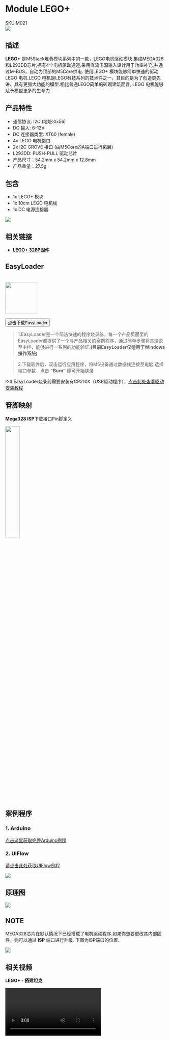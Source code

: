 # Module LEGO+

<div class="badge badge-pill badge-primary product_sku_tag">SKU:M021</div>

<div class="product_pic"><img src="assets/img/product_pics/module/module_lego_plus_01.webp"></div>

## 描述

**LEGO+** 是M5Stack堆叠模块系列中的一款，LEGO电机驱动模块.集成MEGA328和L293DD芯片,拥有4个电机驱动通道.采用直流电源输入设计用于功率补充,并通过M-BUS，自动为顶部的M5Core供电.
使用LEGO+ 模块能够简单快速的驱动 LEGO 电机.LEGO 电机是LEGO科技系列的技术件之一，其目的是为了创造更先进、具有更强大功能的模型.相比普通LEGO简单的砖砌建筑而言, LEGO 电机能够赋予模型更多的生命力.

## 产品特性

- 通信协议: I2C (地址:0x56)
- DC 输入: 6-12V
- DC 连接器类型: XT60 (female)
- 4x LEGO 电机接口
- 2x I2C GROVE 接口 (由M5Core的A端口进行拓展)
- L293DD: PUSH-PULL 驱动芯片
- 产品尺寸：54.2mm x 54.2mm x 12.8mm
- 产品重量：27.5g

## 包含

-  1x LEGO+ 模块
-  1x 10cm LEGO 电机线
-  1x DC 电源连接器


<img src="assets/img/product_pics/module/module_lego_plus_02.webp">

## 相关链接

- **[LEGO+ 328P固件](https://github.com/m5stack/M5-ProductExampleCodes/tree/master/Module/LEGO_PLUS/firmware_328p)**

<!-- ### 1. Arduino IDE -->

## EasyLoader

<img src="https://m5stack.oss-cn-shenzhen.aliyuncs.com/image/EasyLoader_logo.webp" width="100px" style="margin-top:20px">

<a href="https://m5stack.oss-cn-shenzhen.aliyuncs.com/EasyLoader/Module/EasyLoader_LEGO_PLUS.exe"><button type="button" class="btn btn-primary">点击下载EasyLoader</button></a>

>1.EasyLoader是一个简洁快速的程序烧录器，每一个产品页面里的EasyLoader都提供了一个与产品相关的案例程序，通过简单步骤将其烧录至主控，能够进行一系列的功能验证.**(目前EasyLoader仅适用于Windows操作系统)**

>2.下载软件后，双击运行应用程序，将M5设备通过数据线连接至电脑,选择端口参数，点击 **"Burn"** 即可开始烧录

!>3.EasyLoader烧录前需要安装有CP210X（USB驱动程序），[点击此处查看驱动安装教程](zh_CN/related_documents/M5Burner#安装串口驱动)

## 管脚映射

**Mega328 ISP**下载接口Pin脚定义

<img src="assets\img\product_pics\app\mega328_isp.webp" width="30%" height="30%">

## 案例程序

### 1. Arduino

[点击这里获取完整Arduino例程](https://github.com/m5stack/M5Stack/tree/master/examples/Modules/LEGO_PLUS)

### 2. UIFlow

[请点击此处获取UIFlow例程](https://github.com/m5stack/M5-ProductExampleCodes/tree/master/Module/LEGO_PLUS/UIFlow)

<img src="assets/img/product_pics/module/module_example/LEGO_PLUS/example_module_lego_plus_03_zh_CN.webp">

## 原理图

<img src="assets/img/product_pics/module/lego_plus_sch.webp">

## NOTE

MEGA328芯片在默认情况下已经搭载了电机驱动程序.如果你想要更改其内部固件，则可以通过 **ISP** 端口进行升级. 下图为ISP端口的位置.

<img src="assets/img/product_pics/module/module_lego_plus_03.webp">

## 相关视频

**LEGO+ - 搭建坦克**

<video class="video_size" controls>
    <source src="https://m5stack.oss-cn-shenzhen.aliyuncs.com/video/Blog/Twitch201901/M5%20Tank.mp4" type="video/mp4">
</video>

<script>

   var purchase_link = 'https://m5stack.com/collections/m5-module/products/lego-module';


   anchor_search(purchase_link);
   scrollFunc();

</script>
